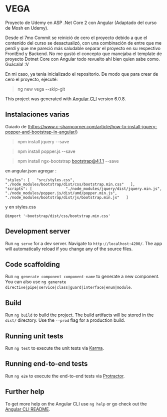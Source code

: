 # VEGA
Proyecto de Udemy en ASP .Net Core 2 con Angular (Adaptado del curso de Mosh en Udemy).

Desde el 7mo Commit se reinició de cero el proyecto debido a que el contenido del curso se desactualizó, con una combinación de entre que me perdí y que me pareció más saludable separar
el proyecto en su respectivo FrontEnd y Backend. No me gustó el concepto que manejaba el template de proyecto Dotnet Core con Angular todo revuelto ahí bien quien sabe como. Guácala! :V

En mi caso, ya tenia inicializado el repositorio. De modo que para crear de cero el proyecto, ejecuté: 

> ng new vega --skip-git


This project was generated with [Angular CLI](https://github.com/angular/angular-cli) version 6.0.8.

## Instalaciones varias

Guiado de (https://www.c-sharpcorner.com/article/how-to-install-jquery-popper-and-bootstrap-in-angular/)

> npm install jquery --save

> npm install popper.js --save

> npm install ngx-bootstrap bootstrap@4.1.1 --save

en angular.json agregar :

`"styles": [  
              "src/styles.css",  
              "./node_modules/bootstrap/dist/css/bootstrap.min.css"  
            ],  
"scripts": [              
              "./node_modules/jquery/dist/jquery.min.js",  
              "./node_modules/popper.js/dist/umd/popper.min.js",  
              "./node_modules/bootstrap/dist/js/bootstrap.min.js"  
            ]`

y en styles.css 

`@import '~bootstrap/dist/css/bootstrap.min.css'`

## Development server

Run `ng serve` for a dev server. Navigate to `http://localhost:4200/`. The app will automatically reload if you change any of the source files.

## Code scaffolding

Run `ng generate component component-name` to generate a new component. You can also use `ng generate directive|pipe|service|class|guard|interface|enum|module`.

## Build

Run `ng build` to build the project. The build artifacts will be stored in the `dist/` directory. Use the `--prod` flag for a production build.

## Running unit tests

Run `ng test` to execute the unit tests via [Karma](https://karma-runner.github.io).

## Running end-to-end tests

Run `ng e2e` to execute the end-to-end tests via [Protractor](http://www.protractortest.org/).

## Further help

To get more help on the Angular CLI use `ng help` or go check out the [Angular CLI README](https://github.com/angular/angular-cli/blob/master/README.md).